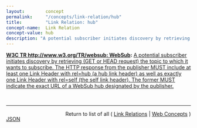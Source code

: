 ```yaml
---
layout:        concept
permalink:     "/concepts/link-relation/hub"
title:         "Link Relation: hub"
concept-name:  Link Relation
concept-value: hub
description: "A potential subscriber initiates discovery by retrieving (GET or HEAD request) the topic to which it wants to subscribe. The HTTP response from the publisher MUST include at least one Link Header with rel=hub (a hub link header) as well as exactly one Link Header with rel=self (the self link header). The former MUST indicate the exact URL of a WebSub hub designated by the publisher."
---
```


**[W3C TR http://www.w3.org/TR/websub: WebSub](/specs/W3C/TR/websub "An open, simple, web-scale and decentralized pubsub protocol. Anybody can play. As opposed to more developed (and more complex) pubsub specs like Jabber Publish-Subscribe this spec's base profile (the barrier-to-entry to speak it) is dead simple. The fancy bits required for high-volume publishers and subscribers are optional. The base profile is HTTP-based, as opposed to XMPP (see more on this below). To dramatically simplify this spec in several places where we had to choose between supporting A or B, we took it upon ourselves to say &#34;only A&#34;, rather than making it an implementation decision. We offer this spec in hopes that it fills a need or at least advances the state of the discussion in the pubsub space. Polling is extremely wasteful and high latency. We think a decentralized pubsub layer is a fundamental, missing layer in the Internet architecture today and its existence, more than just enabling the obvious lower latency feed readers, would enable many cool applications, most of which we can't even imagine. But we're looking forward to decentralized social networking."):** [A potential subscriber initiates discovery by retrieving (GET or HEAD request) the topic to which it wants to subscribe. The HTTP response from the publisher MUST include at least one Link Header with rel=hub (a hub link header) as well as exactly one Link Header with rel=self (the self link header). The former MUST indicate the exact URL of a WebSub hub designated by the publisher.](http://www.w3.org/TR/websub/#discovery "Read documentation for Link Relation &#34;hub&#34;")

<br/>
<hr/>

<p style="float : left"><a href="./hub.json" title="JSON representing this particular Web Concept value">JSON</a></p>
<p style="text-align: right">Return to list of all ( <a href="../link-relation/">Link Relations</a> | <a href="../">Web Concepts</a> )</p>
